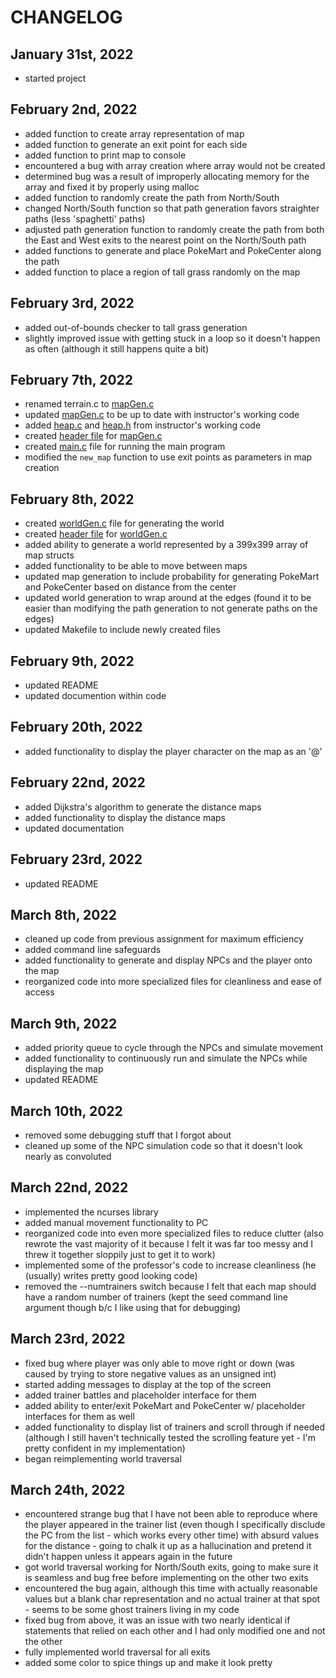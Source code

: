 # CHANGELOG

## January 31st, 2022
- started project

## February 2nd, 2022
- added function to create array representation of map
- added function to generate an exit point for each side
- added function to print map to console
- encountered a bug with array creation where array would not be created
- determined bug was a result of improperly allocating memory for the array and fixed it by properly using malloc
- added function to randomly create the path from North/South
- changed North/South function so that path generation favors straighter paths (less 'spaghetti' paths)
- adjusted path generation function to randomly create the path from both the East and West exits to the nearest point on the North/South path
- added functions to generate and place PokeMart and PokeCenter along the path
- added function to place a region of tall grass randomly on the map

## February 3rd, 2022
- added out-of-bounds checker to tall grass generation
- slightly improved issue with getting stuck in a loop so it doesn't happen as often (although it still happens quite a bit)

## February 7th, 2022
- renamed terrain.c to [mapGen.c](mapGen.c)
- updated [mapGen.c](mapGen.c) to be up to date with instructor's working code
- added [heap.c](heap.c) and [heap.h](heap.h) from instructor's working code
- created [header file](mapGen.h) for [mapGen.c](mapGen.c)
- created [main.c](main.c) file for running the main program
- modified the `new_map` function to use exit points as parameters in map creation

## February 8th, 2022
- created [worldGen.c](worldGen.c) file for generating the world
- created [header file](worldGen.h) for [worldGen.c](worldGen.c)
- added ability to generate a world represented by a 399x399 array of map structs
- added functionality to be able to move between maps
- updated map generation to include probability for generating PokeMart and PokeCenter based on distance from the center
- updated world generation to wrap around at the edges (found it to be easier than modifying the path generation to not generate paths on the edges)
- updated Makefile to include newly created files

## February 9th, 2022
- updated README
- updated documention within code

## February 20th, 2022
- added functionality to display the player character on the map as an '@'

## February 22nd, 2022
- added Dijkstra's algorithm to generate the distance maps
- added functionality to display the distance maps
- updated documentation

## February 23rd, 2022
- updated README

## March 8th, 2022
- cleaned up code from previous assignment for maximum efficiency
- added command line safeguards
- added functionality to generate and display NPCs and the player onto the map
- reorganized code into more specialized files for cleanliness and ease of access

## March 9th, 2022
- added priority queue to cycle through the NPCs and simulate movement
- added functionality to continuously run and simulate the NPCs while displaying the map
- updated README

## March 10th, 2022
- removed some debugging stuff that I forgot about
- cleaned up some of the NPC simulation code so that it doesn't look nearly as convoluted

## March 22nd, 2022
- implemented the ncurses library
- added manual movement functionality to PC
- reorganized code into even more specialized files to reduce clutter (also rewrote the vast majority of it because I felt it was far too messy and I threw it together sloppily just to get it to work)
- implemented some of the professor's code to increase cleanliness (he (usually) writes pretty good looking code)
- removed the --numtrainers switch because I felt that each map should have a random number of trainers (kept the seed command line argument though b/c I like using that for debugging)

## March 23rd, 2022
- fixed bug where player was only able to move right or down (was caused by trying to store negative values as an unsigned int)
- started adding messages to display at the top of the screen
- added trainer battles and placeholder interface for them
- added ability to enter/exit PokeMart and PokeCenter w/ placeholder interfaces for them as well
- added functionality to display list of trainers and scroll through if needed (although I still haven't technically tested the scrolling feature yet - I'm pretty confident in my implementation)
- began reimplementing world traversal

## March 24th, 2022
- encountered strange bug that I have not been able to reproduce where the player appeared in the trainer list (even though I specifically disclude the PC from the list - which works every other time) with absurd values for the distance - going to chalk it up as a hallucination and pretend it didn't happen unless it appears again in the future
- got world traversal working for North/South exits, going to make sure it is seamless and bug free before implementing on the other two exits
- encountered the bug again, although this time with actually reasonable values but a blank char representation and no actual trainer at that spot - seems to be some ghost trainers living in my code
- fixed bug from above, it was an issue with two nearly identical if statements that relied on each other and I had only modified one and not the other
- fully implemented world traversal for all exits
- added some color to spice things up and make it look pretty